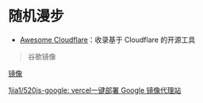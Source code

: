 # 随机漫步

- [Awesome Cloudflare](https://github.com/zhuima/awesome-cloudflare)：收录基于 Cloudflare 的开源工具

> 谷歌镜像

[镜像](https://gsearch.g.shellten.top/)

[1jia1/520js-google: vercel一键部署 Google 镜像代理站](https://github.com/1jia1/520js-google)